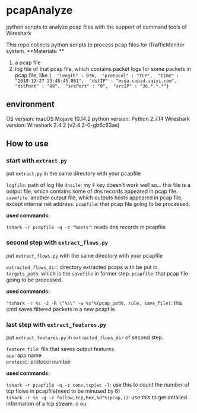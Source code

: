 # pcapAnalyze
python scripts to analyze pcap files with the support of command tools of Wireshark

This repo collects python scripts to process pcap files for iTrafficMonitor system.
**Materials: **  

1. a pcap file  
2. log file of that pcap file, which contains packet logs for some packets in pcap file, like `{  "length" : 976,  "protocol" : "TCP",  "time" : "2018-12-27 23:48:45.861",  "dstIP" : "msga.cupid.iqiyi.com",  "dstPort" : "80",  "srcPort" : "0",  "srcIP" : "36.*.*.*"}`

## environment
OS version: macOS Mojave 10.14.2
python version: Python 2.7.14
Wireshark version: Wireshark 2.4.2 (v2.4.2-0-gb6c63ae)

## How to use

### start with `extract.py`

put `extract.py` in the same directory with your pcapfile

`logfile`: path of log file
`dnsile`: my `F` key doesn't work well so... this file is a output file, which contains some of dns records appeared in pcap file.
`savefile`: another output file, which outputs hosts appeared in pcap file, except internal net address.
`pcapfile`: that pcap file going to be processed.

**used commands:**  

`tshark -r pcapfile -q -z "hosts"`: reads dns records in pcapfile  

### second step with `extract_flows.py`

put `extract_flows.py` with the same directory with your pcapfile

`extracted_flows_dir`: directory extracted pcaps with be put in.  
`targets_path`: which is the `savefile` in former step.
`pcapfile`: that pcap file going to be processed.

**used commands:**  

`"tshark -r %s -2 -R \"%s\" -w %s"%(pcap_path, rule, save_file)`: this cmd saves filtered packets in a new pcapfile

### last step with `extract_features.py`

put `extract_features.py` in `extracted_flows_dir` of second step.

`feature_file`: file that saves output features.  
`app`: app name  
`protocol`: protocol number  

**used commands:**  

`tshark -r pcapfile -q -z conv,tcp|wc -l`: use this to count the number of tcp flows in pcapfile(need to be minused by 6)  
`tshark -r %s -q -z follow,tcp,hex,%d"%(pcap,i)`: use this to get detailed information of a tcp stream.
o
ou
